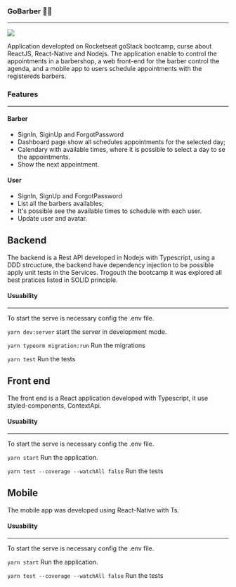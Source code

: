 ### GoBarber 💈💈

---

![](https://i.ibb.co/nbtdQ9C/logo-3x.png)

Application developted on Rocketseat goStack bootcamp, curse about ReactJS, React-Native and Nodejs.
The application enable to control the appointments in a barbershop, a web front-end for the barber control the agenda, and a mobile app to users schedule appointments with the registereds barbers.

### Features

---

#### Barber

- SignIn, SiginUp and ForgotPassword
- Dashboard page show all schedules appointments for the selected day;
- Calendary with available times, where it is possible to select a day to se the appointments.
- Show the next appointment.

#### User

- SignIn, SignUp and ForgotPassword
- List all the barbers availables;
- It's possible see the available times to schedule with each user.
- Update user and avatar.

## Backend

The backend is a Rest API developed in Nodejs with Typescript, using a DDD strcucture, the backend have dependency injection to be possible apply unit tests in the Services. Trogouth the bootcamp it was explored all best pratices listed in SOLID principle.

#### Usuability

---

To start the serve is necessary config the .env file.

`yarn dev:server`
start the server in development mode.

`yarn typeorm migration:run`
Run the migrations

`yarn test`
Run the tests

## Front end

The front end is a React application developed with Typescript, it use styled-components, ContextApi.

#### Usuability

---

To start the serve is necessary config the .env file.

`yarn start`
Run the application.

`yarn test --coverage --watchAll false`
Run the tests

## Mobile

The mobile app was developed using React-Native with Ts.

#### Usuability

---

To start the serve is necessary config the .env file.

`yarn start`
Run the application.

`yarn test --coverage --watchAll false`
Run the tests
